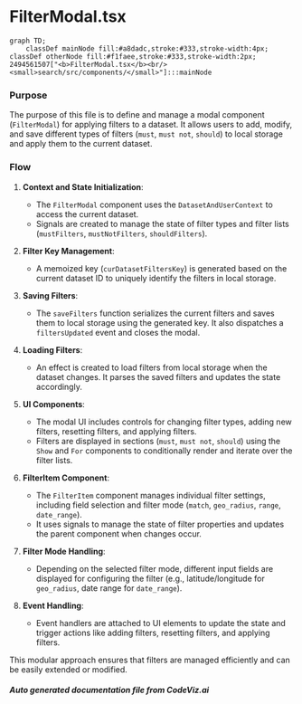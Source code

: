 # FilterModal.tsx

```mermaid
graph TD;
    classDef mainNode fill:#a8dadc,stroke:#333,stroke-width:4px;
classDef otherNode fill:#f1faee,stroke:#333,stroke-width:2px;
2494561507["<b>FilterModal.tsx</b><br/><small>search/src/components/</small>"]:::mainNode

```
### Purpose
The purpose of this file is to define and manage a modal component (`FilterModal`) for applying filters to a dataset. It allows users to add, modify, and save different types of filters (`must`, `must not`, `should`) to local storage and apply them to the current dataset.

### Flow
1. **Context and State Initialization**:
   - The `FilterModal` component uses the `DatasetAndUserContext` to access the current dataset.
   - Signals are created to manage the state of filter types and filter lists (`mustFilters`, `mustNotFilters`, `shouldFilters`).

2. **Filter Key Management**:
   - A memoized key (`curDatasetFiltersKey`) is generated based on the current dataset ID to uniquely identify the filters in local storage.

3. **Saving Filters**:
   - The `saveFilters` function serializes the current filters and saves them to local storage using the generated key. It also dispatches a `filtersUpdated` event and closes the modal.

4. **Loading Filters**:
   - An effect is created to load filters from local storage when the dataset changes. It parses the saved filters and updates the state accordingly.

5. **UI Components**:
   - The modal UI includes controls for changing filter types, adding new filters, resetting filters, and applying filters.
   - Filters are displayed in sections (`must`, `must not`, `should`) using the `Show` and `For` components to conditionally render and iterate over the filter lists.

6. **FilterItem Component**:
   - The `FilterItem` component manages individual filter settings, including field selection and filter mode (`match`, `geo_radius`, `range`, `date_range`).
   - It uses signals to manage the state of filter properties and updates the parent component when changes occur.

7. **Filter Mode Handling**:
   - Depending on the selected filter mode, different input fields are displayed for configuring the filter (e.g., latitude/longitude for `geo_radius`, date range for `date_range`).

8. **Event Handling**:
   - Event handlers are attached to UI elements to update the state and trigger actions like adding filters, resetting filters, and applying filters.

This modular approach ensures that filters are managed efficiently and can be easily extended or modified.

##### Auto generated documentation file from CodeViz.ai
